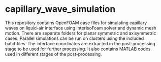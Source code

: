 # capillary_wave_simulation
This repository contains OpenFOAM case files for simulating capillary waves on liquid-air interface using interIsoFoam solver and dynamic mesh motion. There are separate folders for planar symmetric and axisymmetric cases. Parallel simulations can be run on clusters using the included batchfiles. The interface coordinates are extracted in the post-processing stage to be used for further processing.
It also contains MATLAB codes used in different stages of the post-processing.
